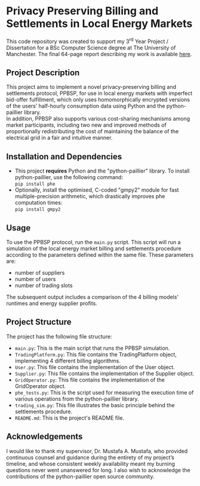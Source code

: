 # Privacy Preserving Billing and Settlements in Local Energy Markets
This code repository was created to support my 3<sup>rd</sup> Year Project / Dissertation for a BSc Computer Science degree at The University of Manchester. The final 64-page report describing my work is available [here](./Privacy_Preserving_Billing_in_Local_Energy_Markets.pdf).

## Project Description
This project aims to implement a novel privacy-preserving billing and settlements protocol, PPBSP, for use in local energy markets with imperfect bid-offer fulfillment, which only uses homomorphically encrypted versions of the users’ half-hourly consumption data using Python and the python-paillier library.   
In addition, PPBSP also supports various cost-sharing mechanisms among market participants, including two new and improved methods of proportionally redistributing the cost of maintaining the balance of the electrical grid in a fair and intuitive manner.

## Installation and Dependencies
- This project **requires** Python and the "python-paillier" library. To install python-paillier, use the following command:  
```pip install phe```  
- Optionally, install the optimised, C-coded "gmpy2" module for fast multiple-precision arithmetic, which drastically improves phe computation times:  
```pip install gmpy2```

## Usage
To use the PPBSP protocol, run the `main.py` script. This script will run a simulation of the local energy market billing and settlements procedure according to the parameters defined within the same file. These parameters are:  
- number of suppliers
- number of users
- number of trading slots  

The subsequent output includes a comparison of the 4 billing models' runtimes and energy supplier profits.

## Project Structure
The project has the following file structure:
- `main.py`: This is the main script that runs the PPBSP simulation.
- `TradingPlatform.py`: This file contains the TradingPlatform object, implementing 4 different billing algorithms.
- `User.py`: This file contains the implementation of the User object.
- `Supplier.py`: This file contains the implementation of the Supplier object.
- `GridOperator.py`: This file contains the implementation of the GridOperator object.
- `phe_tests.py`: This is the script used for measuring the execution time of various operations from the python-paillier library.
- `trading_sim.py`: This file illustrates the basic principle behind the settlements procedure.
- `README.md`: This is the project's README file.

## Acknowledgements
I would like to thank my supervisor, Dr. Mustafa A. Mustafa, who provided continuous counsel and guidance during the entirety of my project’s timeline, and whose consistent weekly availability meant my burning questions never went unanswered for long. I also wish to acknowledge the contributions of the python-paillier open source community.



